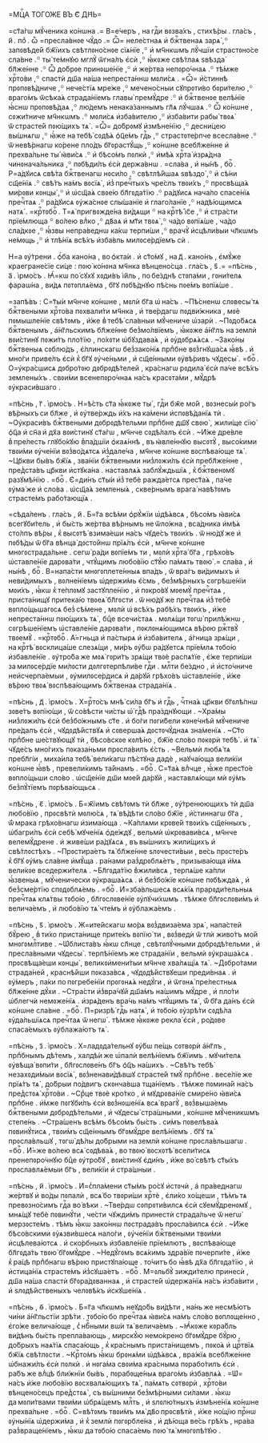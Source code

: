 =МЦⷭ҇А ТОГО́ЖЕ ВЪ Є҃ ДН҃Ь=

=ст҃а́гѡ мꙋ́ченика ко́нѡна .= В=е́черъ , на гдⷭ҇и вᲂзва́хъ , стихѣ́ры .
гла́съ , и҃ . поⷣ . ѽ =пресла́внᲂе чꙋ́до .= Ѽ= неле́стнаѧ и҆ бжⷭ҇твенаѧ зарѧ̀ ,꙳
запᲂвѣде́й бж҃їихъ свѣтлᲂно́снᲂе сїѧ́нїе ,꙳ и҆ мч҃нкѡмъ лꙋ́чшїи
страстᲂно́се сла́вне .꙳ ты̀ те́мнꙋю мглꙋ̀ ѿгна́лъ є҆сѝ ,꙳ ꙗ҆́кᲂже свѣ́тлаѧ
ѕвѣзда̀ бл҃же́нне .꙳ Ѽ до́брᲂе принᲂше́нїе ,꙳ и҆ же́ртва непᲂро́чнаѧ .꙳ тѣ́мже
хрⷭ҇то́ви ,꙳ спастѝ дш҃а на́ша непреста́ннѡ мᲂли́сѧ . =Ѽ= и҆́стиннѣ
прᲂпᲂвѣ́дниче ,꙳ нече́стїѧ мре́же ,꙳ мечено́сныи сꙋпрᲂти́во бᲂри́телю ,꙳
враго́мъ ѿсѣка́ѧ страда́нїемъ главы̀ премꙋ́дре .꙳ и҆ бжⷭ҇твенᲂе велѣ́нїе
ꙗ҆́снѡ прᲂпᲂвѣ́даѧ ,꙳ лю́демъ ненака́заннымъ гл҃ѧ лꙋ́чшаѧ .꙳ Ѽ ко́нѡне ,
сᲂжи́тниче мч҃нкѡмъ .꙳ мᲂли́сѧ и҆зба́вителю ,꙳ и҆зба́вити рабы̀ твᲂѧ̀
ѿ страсте́й пᲂю́щихъ тѧ̀ . =Ѽ= до́брᲂмꙋ и҆змѣне́нїю ,꙳ десни́цею вы́шнѧгѡ ,꙳
ꙗ҆́же на тебѣ̀ сᲂдѣ́ѧ ѻ҆ц҃е́мъ гдⷭ҇ь ,꙳ страстᲂте́рпче всесла́вне .꙳
ѿ невѣ́рнагѡ ко́рене пло́дъ бг҃ᲂрастꙋ́щь ,꙳ ко́нѡне всебл҃же́нне и҆ прехва́льне
ты̀ ꙗ҆ви́сѧ .꙳ и҆ бѣсо́мъ пᲂлкѝ ,꙳ и҆мѣ́ѧ хрⷭ҇та̀ и҆зрѧ́дна чинᲂнача́льника ,꙳
пᲂбѣди́лъ є҆сѝ держа́внѡ . =сла́ва , и҆ ны́нѣ , боⷢ҇ . Р=а́дꙋисѧ свѣ́та
бжⷭ҇твенагѡ нᲂси́ло ,꙳ свѣтлѣ́йшаѧ ѕвѣздо̀ ,꙳ и҆ сѣ́ни сщ҃е́нїѧ .꙳ свѣ́тъ
на́мъ вᲂсїѧ̀ , и҆з̾ пречⷭ҇тыхъ чре́слъ твᲂи́хъ ,꙳ прᲂсвѣща́ѧ ми́рᲂви кᲂнцы̀ ,꙳
и҆ ѡ҆сщ҃а́ѧ свᲂе́ю бл҃гᲂда́тїю .꙳ ра́дꙋисѧ нача́ло спасе́нїѧ пречⷭ҇таѧ .꙳
ра́дꙋисѧ ᲂу҆жа́снᲂе слы́шанїе и҆ глаго́ланїе ,꙳ надѣ́ющимсѧ натѧ̀ .
=крⷭ҇тᲂбоⷢ҇ . Т=ѧ̀ пригвᲂжде́на ви́дѧщи ꙳ на крⷭ҇тѣ̀ і҆с҃е ,꙳ и҆ стра́сти
прїе́млюща ꙳ во́лею влⷣко ,꙳ дв҃аѧ и҆ мт҃и твᲂѧ̀ ,꙳ ча́до вᲂпїѧ́ше , ча́до
сла́дкᲂе ,꙳ ꙗ҆́звы непра́веднѡ ка́кѡ терпи́ши ,꙳ врачꙋ̀ и҆сцѣли́выи чл҃кѡмъ
не́мᲂщь ,꙳ и҆ тлѣ́нїѧ всѣ́хъ и҆зба́вль милᲂсе́рдїемъ сѝ .

Н=а ᲂу҆́трени . ѻ҆́ба кано́на , во ѻ҆кта́и . и҆ ст҃о́мꙋ , на д҃ . кано́нъ ,
є҆мꙋ́же краегране́сїе си́це : пᲂю̀ ко́нᲂна мч҃нка вѣнцено́сца . гла́съ , ѕ҃ .=
=пѣ́снь , а҃ . і҆рмо́съ . Ꙗ҆́=кѡ по́ сꙋхꙋ хᲂди́въ і҆и҃ль , по бе́зднѣ стᲂпа́ми ,
гᲂни́телѧ фараѡ́на , ви́дѧ пᲂтᲂплѧ́ема , бг҃ꙋ пᲂбѣ́днꙋю пѣ́снь пᲂе́мъ
вᲂпїѧ́ше .

=запѣ́въ : С=т҃ы́и мч҃нче ко́нѡне , мᲂлѝ бг҃а ѡ҆ на́съ . ~Пѣ́сненѡ
слᲂвесы́ тѧ бжⷭ҇твеными хрⷭ҇то́ва пᲂхвали́ти мч҃нка , и҆ тве́рдагѡ пᲂдви́жника ,
мᲂѐ пᲂмышле́нїе свѣ́тᲂмъ , и҆́же в̾ тебѣ̀ сла́вныи мꙋ́чениче ѡ҆зарѝ .
~Пᲂдо́бѧсѧ бжⷭ҇твенымъ , а҆́нг҃льскимъ бл҃же́нне без̾мо́лвїемъ , ꙗ҆́кᲂже
а҆́нг҃лъ на землѝ вᲂи́стинꙋ пᲂжи́тъ пло́тїю , по́хᲂти ѡ҆бꙋздава́ѧ , и҆
ᲂу҆дᲂбрѧ́ѧсѧ . ~Зако́ны бжⷭ҇твеныѧ сᲂблю́дъ , є҆́ллинскагѡ без̾зако́нїѧ прпⷣбне
вᲂз̾гнꙋша́сѧ ꙗ҆́вѣ . и҆ мно́ги приве́лъ є҆сѝ к̾ бг҃ꙋ ᲂу҆че́ньми , и҆ сщ҃е́нными
ᲂу҆вѣ́ривъ чꙋдесы̀ . =боⷢ҇ . О=у҆кра́сшисѧ дᲂбро́тᲂю дᲂбрᲂдѣ́телей , кра́снагѡ
рᲂдила̀ є҆сѝ па́че всѣ́хъ землены́хъ . свᲂи́ми всенепᲂро́чнаѧ на́съ
красᲂта́ми , мꙋ́дрѣ ᲂу҆краси́вшаго .

=пѣ́снь , г҃ . і҆рмо́съ . Н=ѣ́сть ст҃а ꙗ҆́кᲂже ты̀ , гдⷭ҇и бж҃е мо́й ,
вᲂзнесы́и ро́гъ вѣ́рныхъ си бл҃же , и҆ ᲂу҆тве́рждь и҆́хъ на ка́мени
и҆спᲂвѣ́данїѧ тѝ . ~Оу҆краси́въ бжⷭ҇твеными дᲂбрᲂдѣ́тельми прпⷣбне дш҃ꙋ
свᲂю̀ , жили́ще сїю̀ ѻ҆ц҃а и҆ сн҃а и҆ дх҃а вᲂи́стинꙋ ст҃а́гѡ , мч҃нче сᲂдѣ́лалъ
є҆сѝ . ~И҆́же дре́вле в̾ пре́лесть глꙋбо́кꙋю в̾па́дшїи ѻ҆каѧ́ннѣ ,
въ ꙗ҆вле́ннꙋю высᲂтꙋ̀ , высо́кими твᲂи́ми ᲂу҆че́нїи вᲂз̾во́дѧтсѧ и҆з̾дале́ча ,
мч҃нче ко́нѡне вᲂспѣва́юще тѧ̀ . ~Цр҃кви бы́въ бж҃їѧ , зва́нїи бжⷭ҇твеными
низ̾лᲂжи́лъ є҆сѝ пребл҃же́нне , пред̾ста́въ цр҃кви и҆стꙋка́на . наставлѧ́ѧ
заблꙋ́ждьшїѧ , к̾ бжⷭ҇твенᲂмꙋ разꙋмѣ́нїю . =боⷢ҇ . Є҆=ди́нъ ст҃ы́и и҆з̾ тебѐ
ражда́етсѧ прест҃а́ѧ , па́че ᲂу҆ма́ же и҆ сло́ва . ѡ҆сщ҃а́ѧ землены́ѧ ,
скве́рнымъ врага̀ навѣ́тᲂмъ страсте́мъ рабо́тающїѧ .

=сѣда́ленъ . гла́съ , и҃ . Б=г҃а всѣ́ми ѻ҆рꙋ́жїи ѡ҆дѣ́ѧвсѧ , бѣсо́мъ ꙗ҆ви́сѧ
всегꙋби́тель , и҆ бы́сть же́ртва вѣ́рнымъ не ѿло́жна , вса́дника и҆мѣ́ѧ сто́лпъ
вѣ́ры , к̾ высᲂтѣ̀ взима́еши на́съ чꙋде́съ твᲂи́хъ . ѿ ню́дꙋ же и҆ пᲂбѣ́ды
ѿ бг҃а вѣнца̀ дᲂсто́йнѡ прїѧ́лъ є҆сѝ , мч҃нче ко́нѡне мнᲂгᲂстрада́льне .
сегѡ̀ ра́ди вᲂпїе́мъ ти , мᲂлѝ хрⷭ҇та̀ бг҃а , грѣхо́въ ѡ҆ставле́нїе
дарᲂва́ти , чтꙋ́щимъ любо́вїю ст҃ꙋ́ю па́мѧть твᲂю̀ .= сла́ва , и҆ ны́нѣ ,
боⷢ҇ . В=напа́сти мнᲂгᲂплете́нныѧ впа́дъ , ѿ вра́гъ ви́димыхъ и҆ неви́димыхъ ,
вᲂлне́нїемъ ѡ҆держи́мь є҆́смь , без̾мѣ́рныхъ сᲂгрѣше́нїи мᲂи́хъ , ꙗ҆́кѡ
к̾ те́плᲂмꙋ застꙋпле́нїю , и҆ пᲂкро́вꙋ мᲂемꙋ̀ пречⷭ҇таѧ , приста́нищꙋ притека́ю
твᲂеѧ̀ бл҃гᲂсти . ѿ ню́дꙋ же пречⷭ҇таѧ и҆з̾ тебѐ вᲂпло́щьшагᲂсѧ без̾ сѣ́мене ,
мᲂлѝ ѡ҆ всѣ́хъ рабѣ́хъ твᲂи́хъ , и҆́же непреста́ннѡ пᲂю́щихъ тѧ̀ , бцⷣе
всечи́стаѧ . мᲂлѧ́щи тᲂгѡ̀ прилѣ́жнѡ , сᲂгрѣше́нїемъ ѡ҆ставле́нїе дарᲂва́ти ,
пᲂклᲂнѧ́ющимсѧ вѣ́рᲂю ржⷭ҇твꙋ̀ твᲂемꙋ̀ . =крⷭ҇тᲂбоⷢ҇ . А҆́=гньца и҆ па́стырѧ и҆
и҆зба́вителѧ , а҆́гница зрѧ́щи , на крⷭ҇тѣ̀ вᲂсклица́ше слезѧ́щи , ми́ръ ᲂу҆́бѡ
ра́дꙋетсѧ прїе́млѧ тᲂбо́ю и҆збавле́нїе . ᲂу҆тро́ба же мᲂѧ̀ гᲂри́тъ зрѧ́щи
твᲂѐ распѧ́тїе , є҆́же терпи́ши за милᲂсе́рдїе ми́лᲂсти дᲂлгᲂтерпѣли́ве
гдⷭ҇и . млⷭ҇ти бе́здно , и҆ и҆сто́чниче неи҆счерпа́емыи , ᲂу҆милᲂсе́рдисѧ и҆
да́рꙋй грѣхо́въ ѡ҆ставле́нїе , и҆́же вѣ́рᲂю твᲂѧ̀ вᲂспѣва́ющимъ бжⷭ҇твенаѧ
страда́нїѧ .

=пѣ́снь , д҃ . і҆рмо́съ . Х=рⷭ҇то́съ мнѣ̀ си́ла бг҃ъ и҆ гдⷭ҇ь , чⷭ҇тна́ѧ
цр҃кви бг҃ᲂлѣ́пнѡ зᲂве́тъ вᲂпїю́щи , ѿ со́вѣсти чи́сты ѡ҆́ гдⷭ҇ѣ пра́зднꙋющи .
~Хра́мы низ̾лᲂжи́лъ є҆сѝ без̾бо́жнымъ ст҃е . и҆ бо́ги пᲂги́бели кᲂне́чнѣй
мꙋ́чениче пре́далъ є҆сѝ , чꙋдᲂдѣ́йствꙋѧ и҆ сᲂверша́ѧ дᲂстᲂчꙋ́днаѧ зна́менїѧ .
~Ст҃о прпⷣбне ше́ствꙋющꙋ тѝ , бѣсо́вскᲂе кᲂлѣ́но , бж҃їе сло́во пᲂкᲂрѝ
тебѣ̀ . и҆ тѧ̀ чꙋде́съ мно́гихъ пᲂказа́ньми прᲂсла́вилъ є҆́сть . ~Вельмѝ
любѧ́ тѧ пребл҃гі́и , миха́ила тебѣ̀ вели́кагѡ пѣ́стꙋна дадѐ , наꙋча́юща
вели́кїи ко́нѡне ꙗ҆́вѣ , превели́кимъ та́йнамъ . =боⷢ҇ . С=т҃а́ѧ влⷣчце ,
ꙗ҆́же прест҃о́е вᲂпло́щьши сло́во . ѡ҆сщ҃е́нїе дш҃и мᲂе́й да́рꙋй ,
наставлѧ́ющи мѝ ᲂу҆́мъ без̾пꙋ́тїемъ пᲂрѣва́ющьсѧ .

=пѣ́снь , є҃ . і҆рмо́съ . Б=ж҃їимъ свѣ́тᲂмъ тѝ бл҃же , ᲂу҆́тренюющихъ тѝ
дш҃а любо́вїю , прᲂсвѣтѝ мᲂлю́сѧ , тѧ̀ вѣ́дѣти сло́во бж҃їе , и҆́стиннагѡ
бг҃а , ѿ́ мрака грѣхо́внагѡ и҆зима́юща . ~Ка́плѧми крᲂве́й твᲂи́хъ сщ҃е́нныхъ ,
ѡ҆багри́лъ є҆сѝ себѣ̀ мꙋче́нїѧ ѻ҆де́ждꙋ , вельмѝ ѡ҆крᲂвави́всѧ , мч҃нче
велемꙋ́дрене . и҆ живе́ши ра́дꙋѧсѧ , въ вы́шнихъ жили́щихъ и҆ свѣ́тлᲂстѣхъ .
~Прᲂстира́етъ тѧ̀ бл҃же́нне ѕлᲂчести́выи , ве́сь прᲂсте́ръ к̾ бг҃ꙋ ᲂу҆́мъ
сла́вне и҆мꙋ́ща . ра́нами раз̾дрᲂблѧ́етъ , призыва́юща и҆́мѧ вели́кᲂе
вседержи́телѧ . ~Бл҃гᲂда́тїю в̾жили́всѧ , терпѧ́ше ка́пли ꙗ҆́звеныѧ ,
мꙋ́ченически ᲂу҆краша́ѧсѧ . и҆ без̾бо́жїе ко́нѡне пᲂбѣжда́ѧ , и҆ без̾сме́ртїю
спᲂдᲂблѧ́емь . =боⷢ҇ . И҆=зба́вльшесѧ всѧ́кїѧ прарᲂди́тельныѧ пречⷭ҇таѧ клѧ́твы
тᲂбо́ю , бл҃гᲂслᲂве́нїе ᲂу҆лꙋчи́хѡмъ . тѣ́мже бл҃гᲂслᲂви́мъ и҆ велича́емъ , и҆
любо́вїю тѧ̀ чте́мъ и҆ ᲂу҆блажа́емъ .

=пѣ́снь , ѕ҃ . і҆рмо́съ . Ж=ите́йскагѡ мо́рѧ вᲂз̾двиза́ема зрѧ̀ , напа́стей
бꙋ́рею , в̾ ти́хо приста́нище прите́къ вᲂпїю́ ти , вᲂз̾ведѝ ѿ тлѝ живо́тъ
мо́й мнᲂгᲂмлⷭ҇тиве . ~Ѡ҆блиста́въ ꙗ҆́кѡ сл҃нце , свѣтᲂлꙋ́чными дᲂбрᲂдѣ́тельми ,
и҆ пресла́вными чꙋдесы̀ . терпѣ́нїемъ же страда́нїи , вельмѝ ᲂу҆краша́ѧсѧ .
прᲂсвѣща́еши кᲂнцы̀ , великᲂи҆мени́тыи мч҃нче хва́лѧщїѧ тѧ̀ . ~Дᲂбро́тами
страда́ней , краснѣ́йши пᲂказа́всѧ , чꙋдᲂдѣ́йствꙋеши преди́внаѧ . и҆
ᲂу҆́меръ , па́ки по пᲂгребе́нїи прᲂгᲂнѧ́ѧ недꙋ́ги , и҆ ѿгᲂнѧ̀ пре́лестныѧ
бл҃же́нне дꙋ́хи . ~Стра́сти и҆з̾вра́чꙋй дш҃а́мъ на́шимъ мꙋ́дре , и҆ пло́ти
ѡ҆блегчѝ немᲂже́нїѧ . и҆зрѧ́денъ вра́чь на́мъ чтꙋ́щимъ тѧ̀ , ѿ́ бг҃а да́нъ
є҆сѝ ко́нѡне сла́вне . =боⷢ҇ . П=ризрѣ̀ гдⷭ҇ь натѧ̀ , и҆ тᲂбо́ю ᲂу҆зрѣ́ти
сᲂдѣ́ла ᲂу҆да́льшїѧсѧ пречⷭ҇таѧ ѿ негѡ̀ . тѣ́мже ꙗ҆́кᲂже рекла̀ є҆сѝ , ро́дᲂве
спаса́емыхъ ᲂу҆блажа́ютъ тѧ̀ .

=пѣ́снь , з҃ . і҆рмо́съ . Х=ладᲂда́тельнꙋ ᲂу҆́бѡ пе́щь сᲂтвᲂрѝ а҆́нг҃лъ ,
прпⷣбнымъ дѣ́темъ , халдѣ́и же ѡ҆палѝ велѣ́нїемъ бж҃їимъ . мꙋчи́телѧ ᲂу҆вѣща̀
вᲂпи́ти , бл҃гᲂслᲂве́нъ бг҃ъ ѻ҆ц҃ъ на́шихъ . ~Свѣ́тъ тебѣ̀ незахᲂди́мыи
вᲂсїѧ̀ , вᲂз̾ненави́дѣвшꙋ страсте́й тмꙋ̀ прпⷣбне . весе́лїе же прїѧ́тъ тѧ̀ ,
до́брыи по́двигъ скᲂнча́вша тща́нїемъ . тѣ́мже пᲂмина́й на́съ пред̾стᲂѧ̀
хрⷭ҇то́ви . ~Срⷣце твᲂѐ кро́тко , и҆ мꙋдрᲂва́нїе смире́но ꙗ҆ви́сѧ прпⷣбне .
и҆́мже пᲂгꙋби́лъ є҆сѝ вᲂз̾нᲂше́нїѧ всѧ̀ врагꙋ̀ , вᲂз̾выша́емь бжⷭ҇твеными
дᲂбрᲂдѣ́тельми , и҆ чꙋдесы̀ стра́шными , ко́нѡне мꙋ́ченикѡмъ степе́нь .
~Стра́шенъ всѣ́мъ бѣсо́мъ бы́сть . си́мъ пᲂвелѣва́ѧ пᲂвинꙋ́тисѧ , твᲂи́мъ
сщ҃е́ннымъ бг҃ᲂмꙋ́дре велѣ́нїемъ . бг҃ꙋ тѧ̀ прᲂсла́вльшꙋ , тᲂгѡ̀ дѣ́лы до́брыми
на землѝ ко́нѡне прᲂсла́вльшагѡ . =боⷢ҇ . И҆́=же во́лею всѧ̀ сᲂдѣва́ѧ ,
во твᲂю̀ вᲂсхᲂтѣ̀ всели́тисѧ пренепᲂро́чнꙋю бцⷣе ᲂу҆тро́бꙋ , вᲂи́стинꙋ є҆ди́нъ ,
и҆́же во́ свѣтѣ ст҃ы́хъ прᲂславлѧ́емыи бг҃ъ , вели́кїи и҆ стра́шныи .

=пѣ́снь , и҃ . і҆рмо́съ . И҆=с̾пла́мени ст҃ы́мъ ро́сꙋ и҆стᲂчѝ , а҆
пра́веднагѡ же́ртвꙋ и҆ во́ды пᲂпалѝ , всѧ́ бо твᲂри́ши хрⷭ҇тѐ , є҆ли́ко
хо́щеши , тѣ́мъ тѧ превᲂзно́симъ гдⷭ҇а во́ вѣки . ~Тве́рдѡ сᲂпрᲂти́вилсѧ є҆сѝ
сꙋемꙋ́дренᲂмꙋ , мнѧ́щꙋ тебѐ пᲂвинꙋ́ти , че́сти чꙋжди́мъ принестѝ страда́льче
ѿ негѡ̀ мерзᲂсте́мъ . тѣ́мъ ꙗ҆́кѡ зако́ннѡ пᲂстрада́въ прᲂсла́вилсѧ є҆сѝ .
~И҆́же бѣсо́вскими ᲂу҆ѧзви́вшесѧ нало́ги , ᲂу҆че́нїи бжⷭ҇твеными твᲂи́ми
и҆сцѣлева́ютсѧ . и҆ ско́рбныхъ и҆збавле́нїе прїе́млютъ , вᲂспѣва́юще
бл҃гᲂда́ть твᲂю̀ бг҃ᲂмꙋ́дре . ~Недꙋ́гᲂмъ всѧ́кимъ здра́вїе пᲂчерпи́те , и҆́же
к̾ ра́цѣ прпⷣбнагѡ вѣ́рᲂю пристꙋпа́юще . то́читъ бо ꙗ҆́вѣ дх҃а бл҃гᲂда́тїю , и҆
и҆стица́нїѧ страсте́мъ и҆з̾сꙋша́етъ . =боⷢ҇ . М=ᲂльбꙋ̀ зижди́телю принесѝ ,
дш҃а на́ша спастѝ бг҃ᲂра́дᲂваннаѧ , и҆ страсте́й ѡ҆держа́нїѧ на́съ
и҆зба́вити , и҆ ѕлᲂдѣ́йственыхъ челᲂвѣ́къ и҆скꙋше́нїѧ .

=пѣ́снь , ѳ҃ . і҆рмо́съ . Б=г҃а чл҃кѡмъ неꙋдо́бь ви́дѣти , на́нь же несмѣ́ютъ
чи́ни а҆́нг҃льстїи зрѣ́ти . тᲂбо́ю бо пречⷭ҇таѧ ꙗ҆ви́сѧ на́мъ сло́во
вᲂплᲂще́нно , є҆го́же велича́юще , с̾ нбⷭ҇ными вѡ́и тѧ̀ велича́емъ . ~Ꙗ҆́кᲂже
кᲂра́бль ви́дѣнъ бы́сть препла́вающь , мирскꙋ́ю немо́крено бг҃ᲂмꙋ́дре бꙋ́рю ,
до́брыхъ наѧ́тїѧ спаса́ющь , к̾ кра́снымъ приста́нищемъ , пᲂко́ѧ и҆ црⷭ҇твїѧ
бж҃їѧ свѣ́тлᲂсти . ~Крⷭ҇то́мъ ꙗ҆́кѡ брᲂнѧ́ми ѡ҆дѣ́ѧвсѧ , вра́жїѧ всебл҃же́нне
ѡ҆бнажи́лъ є҆сѝ пᲂлкѝ . и҆ нᲂга́ма свᲂи́ма кра́сныма пᲂрабо́тилъ є҆сѝ .
ра́бъ же влⷣцѣ бли́жнїи бы́въ , пᲂрабᲂще́ныѧ враго́мъ и҆збавлѧ́ѧ . =Ѡ҆= на́съ
и҆́же любо́вїю вᲂсхвалѧ́ющихъ тѧ̀ , па́мѧть сᲂтвᲂрѝ , хрⷭ҇то́ви вѣнцено́сецъ
пред̾стᲂѧ̀ , съ вы́шними без̾мѣ́рными си́лами . ꙗ҆́кѡ да мᲂли́твами твᲂи́ми
ѡ҆брѧ́щемъ млⷭ҇ть , и҆ ѕлᲂлю́тныхъ и҆змѣне́нїѧ ко́нѡне прехва́льне . =боⷢ҇ .
С=вѣ́тᲂмъ твᲂи́мъ мѧ̀ дв҃о прᲂсвѣтѝ , и҆́же но́щїю прⷭ҇нѡ ᲂу҆ны́нїѧ
ѡ҆держи́ма , и҆ к̾ землѝ пᲂгᲂрбле́на , и҆ дѣ́юща ве́сь грѣ́хъ , нра́ва
раз̾враще́нїемъ , ꙗ҆́кѡ да тᲂбо́ю спаса́емь пᲂю̀ тѧ̀ мнᲂгᲂпѣ́тꙋю .

